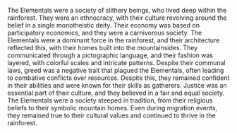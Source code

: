 The Elementals were a society of slithery beings, who lived deep within the rainforest. They were an ethnocracy, with their culture revolving around the belief in a single monotheistic deity. Their economy was based on participatory economics, and they were a carnivorous society. The Elementals were a dominant force in the rainforest, and their architecture reflected this, with their homes built into the mountainsides. They communicated through a pictographic language, and their fashion was layered, with colorful scales and intricate patterns. Despite their communal laws, greed was a negative trait that plagued the Elementals, often leading to combative conflicts over resources. Despite this, they remained confident in their abilities and were known for their skills as gatherers. Justice was an essential part of their culture, and they believed in a fair and equal society. The Elementals were a society steeped in tradition, from their religious beliefs to their symbolic mountain homes. Even during migration events, they remained true to their cultural values and continued to thrive in the rainforest.